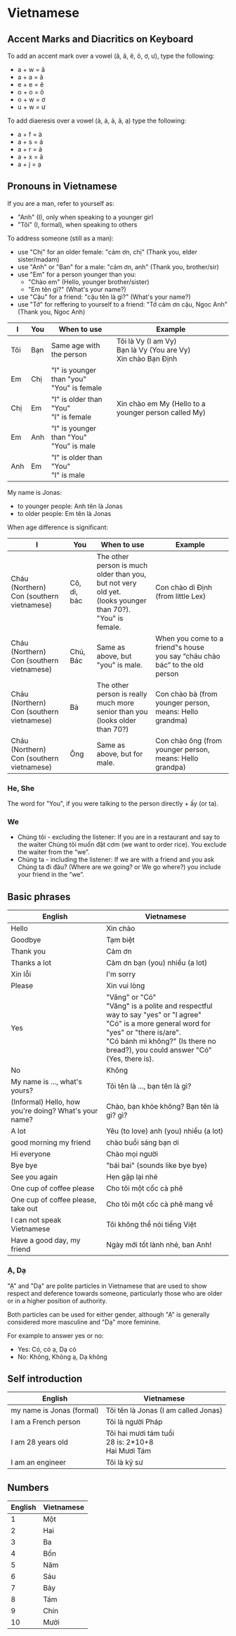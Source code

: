 # Vietnamese

## Accent Marks and Diacritics on Keyboard

To add an accent mark over a vowel (â, ă, ê, ô, ơ, ư), type the following:

- a + w = ă
- a + a = â
- e + e = ê
- o + o = ô
- o + w = ơ
- u + w = ư

To add diaeresis over a vowel (à, á, ả, ã, ạ) type the following:

- a + f = à
- a + s = á
- a + r = ả
- a + x = ã
- a + j = ạ

## Pronouns in Vietnamese

If you are a man, refer to yourself as:

- "Anh" (I), only when speaking to a younger girl
- "Tôi" (I, formal), when speaking to others

To address someone (still as a man):

- use "Chị" for an older female: "cảm ơn, chị" (Thank you, elder sister/madam)
- use "Anh" or "Ban" for a male: "cảm ơn, anh" (Thank you, brother/sir)
- use "Em" for a person younger than you:
  - "Chào em" (Hello, younger brother/sister)
  - "Em tên gì?" (What's your name?)
- use "Cậu" for a friend: "cậu tên là gì?" (What's your name?)
- use "Tớ" for reffering to yourself to a friend: "Tớ cảm ơn cậu, Ngoc Anh" (Thank you, Ngoc Anh)

| I   | You | When to use                                  | Example                                                            |
| --- | --- | -------------------------------------------- | ------------------------------------------------------------------ |
| Tôi | Bạn | Same age with the person                     | Tôi là Vy (I am Vy)<br>Bạn là Vy (You are Vy)<br>Xin chào Bạn Định |
| Em  | Chị | "I" is younger than "you"<br>"You" is female |                                                                    |
| Chị | Em  | "I" is older than "You"<br>"I" is female     | Xin chào em My (Hello to a younger person called My)               |
| Em  | Anh | "I" is younger than "You"<br>"You" is male   |
| Anh | Em  | "I" is older than "You"<br>"I" is male       |

My name is Jonas:

- to younger people: Anh tên là Jonas
- to older people: Em tên là Jonas

When age difference is significant:

| I                                            | You         | When to use                                                                                                        | Example                                                                        |
| -------------------------------------------- | ----------- | ------------------------------------------------------------------------------------------------------------------ | ------------------------------------------------------------------------------ |
| Cháu (Northern)<br>Con (southern vietnamese) | Cô, dì, bác | The other person is much older than you,<br>but not very old yet.<br>(looks younger than 70?).<br>"You" is female. | Con chào dì Định (from little Lex)                                             |
| Cháu (Northern)<br>Con (southern vietnamese) | Chú, Bác    | Same as above, but "you" is male.                                                                                  | When you come to a friend"s house<br>you say “cháu chào bác” to the old person |
| Cháu (Northern)<br>Con (southern vietnamese) | Bà          | The other person is really much more<br>senior than you<br>(looks older than 70?)                                  | Con chào bà (from younger person, means: Hello grandma)                        |
| Cháu (Northern)<br>Con (southern vietnamese) | Ông         | Same as above, but for male.                                                                                       | Con chào ông (from younger person, means: Hello grandpa)                       |

### He, She

The word for "You", if you were talking to the person directly + ấy (or ta).

### We

- Chúng tôi - excluding the listener: If you are in a restaurant and say to the waiter Chúng tôi muốn đặt cơm (we want to order rice). You exclude the waiter from the “we”.
- Chúng ta - including the listener: If we are with a friend and you ask Chúng ta đi đâu? (Where are we going? or We go where?) you include your friend in the “we”.

## Basic phrases

| English                                               | Vietnamese                                                                                                                                                                                                                        |
| ----------------------------------------------------- | --------------------------------------------------------------------------------------------------------------------------------------------------------------------------------------------------------------------------------- |
| Hello                                                 | Xin chào                                                                                                                                                                                                                          |
| Goodbye                                               | Tạm biệt                                                                                                                                                                                                                          |
| Thank you                                             | Cảm ơn                                                                                                                                                                                                                            |
| Thanks a lot                                          | Cảm ơn bạn (you) nhiều (a lot)                                                                                                                                                                                                    |
| Xin lỗi                                               | I'm sorry                                                                                                                                                                                                                         |
| Please                                                | Xin vui lòng                                                                                                                                                                                                                      |
| Yes                                                   | "Vâng" or "Có"<br>"Vâng" is a polite and respectful way to say "yes" or "I agree"<br>"Có" is a more general word for "yes" or "there is/are".<br>"Có bánh mì không?" (Is there no bread?), you could answer "Có" (Yes, there is). |
| No                                                    | Không                                                                                                                                                                                                                             |
| My name is ..., what's yours?                         | Tôi tên là ..., bạn tên là gì?                                                                                                                                                                                                    |
| (Informal) Hello, how you're doing? What's your name? | Chào, bạn khỏe không? Bạn tên là gì? gì?                                                                                                                                                                                          |
| A lot                                                 | Yêu (to love) anh (you) nhiều (a lot)                                                                                                                                                                                             |
| good morning my friend                                | chào buổi sáng bạn ơi                                                                                                                                                                                                             |
| Hi everyone                                           | Chào mọi người                                                                                                                                                                                                                    |
| Bye bye                                               | "bái bai" (sounds like bye bye)                                                                                                                                                                                                   |
| See you again                                         | Hẹn gặp lại nhé                                                                                                                                                                                                                   |
| One cup of coffee please                              | Cho tôi một cốc cà phê                                                                                                                                                                                                            |
| One cup of coffee please, take out                    | Cho tôi một cốc cà phê mang về                                                                                                                                                                                                    |
| I can not speak Vietnamese                            | Tôi không thể nói tiếng Việt                                                                                                                                                                                                      |
| Have a good day, my friend                            | Ngày mới tốt lành nhé, ban Anh!                                                                                                                                                                                                   |

### Ạ, Dạ

"Ạ" and "Dạ" are polite particles in Vietnamese that are used to show respect and deference towards someone, particularly those who are older or in a higher position of authority.

Both particles can be used for either gender, although "Ạ" is generally considered more masculine and "Dạ" more feminine.

For example to answer yes or no:

- Yes: Có, có ạ, Dạ có
- No: Không, Không ạ, Dạ không

## Self introduction

| English                   | Vietnamese                                             |
| ------------------------- | ------------------------------------------------------ |
| my name is Jonas (formal) | Tôi tên là Jonas (I am called Jonas)                   |
| I am a French person      | Tôi là người Pháp                                      |
| I am 28 years old         | Tôi hai mươi tám tuổi<br>28 is: 2*10+8<br>Hai Mươi Tám |
| I am an engineer          | Tôi là kỹ sư                                           |

## Numbers

| English | Vietnamese |
| ------- | ---------- |
| 1       | Một        |
| 2       | Hai        |
| 3       | Ba         |
| 4       | Bốn        |
| 5       | Năm        |
| 6       | Sáu        |
| 7       | Bảy        |
| 8       | Tám        |
| 9       | Chín       |
| 10      | Mười       |
